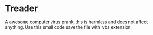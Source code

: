 # Treader
A awesome computer virus prank, this is harmless and does not affect anything.
Use this small code save the file with .vbs extension.
